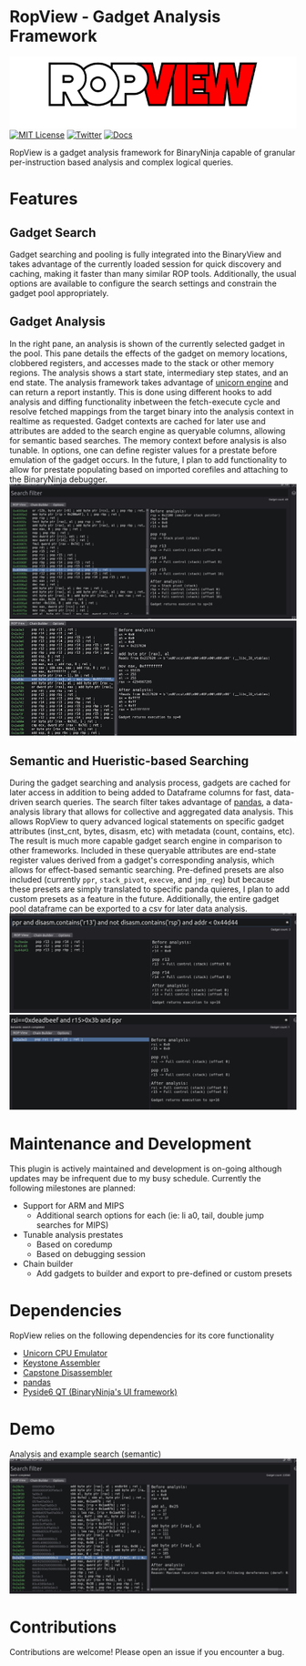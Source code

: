 # RopView - Gadget Analysis Framework
![logo.png](images/logo.png)
[![MIT License](https://img.shields.io/badge/license-MIT-blue.svg?style=flat)](http://choosealicense.com/licenses/mit/)  [![Twitter](https://img.shields.io/twitter/follow/elbee_ez)](https://x.com/elbee_ez) [![Docs](https://img.shields.io/badge/Blog%20post-details-blue)](https://faultpoint.com)

RopView is a gadget analysis framework for BinaryNinja capable of granular per-instruction based analysis and complex logical queries.

# Features
## Gadget Search
Gadget searching and pooling is fully integrated into the BinaryView and takes advantage of the currently loaded session for quick discovery and caching, making it faster than many similar ROP tools. Additionally, the usual options are available to configure the search settings and constrain the gadget pool appropriately.

## Gadget Analysis
In the right pane, an analysis is shown of the currently selected gadget in the pool. This pane details the effects of the gadget on memory locations, clobbered registers, and accesses made to the stack or other memory regions. The analysis shows a start state, intermediary step states, and an end state. The analysis framework takes advantage of [unicorn engine](https://www.unicorn-engine.org/) and can return a report instantly. This is done using different hooks to add analysis and diffing functionality inbetween the fetch-execute cycle and resolve fetched mappings from the target binary into the analysis context in realtime as requested. Gadget contexts are cached for later use and attributes are added to the search engine as queryable columns, allowing for semantic based searches. The memory context before analysis is also tunable. In options, one can define register values for a prestate before emulation of the gadget occurs. In the future, I plan to add functionality to allow for prestate populating based on imported corefiles and attaching to the BinaryNinja debugger.
![2cb505be637df53492e0fe8ad612b379.png](images/3.png)
![1cb40e240cf527ba509c99ff45da067b.png](images/2.png)

## Semantic and Hueristic-based Searching
During the gadget searching and analysis process, gadgets are cached for later access in addition to being added to Dataframe columns for fast, data-driven search queries. The search filter takes advantage of [pandas](https://pandas.pydata.org/), a data-analysis library that allows for collective and aggregated data analysis. This allows RopView to query advanced logical statements on specific gadget attributes (inst_cnt, bytes, disasm, etc) with metadata (count, contains, etc). The result is much more capable gadget search engine in comparison to other frameworks. Included in these queryable attributes are end-state register values derived from a gadget's corresponding analysis, which allows for effect-based semantic searching. Pre-defined presets are also included (currently `ppr`, `stack_pivot`, `execve`, and `jmp_reg`) but because these presets are simply translated to specific panda quieres, I plan to add custom presets as a feature in the future. Additionally, the entire gadget pool dataframe can be exported to a csv for later data analysis.
![d10f39e3cdb57a6e7471e8ab947ad66d.png](images/5.png)
![f98520cad3c93847394e2801dc9f3d4c.png](images/4.png)

# Maintenance and Development
This plugin is actively maintained and development is on-going although updates may be infrequent due to my busy schedule. Currently the following milestones are planned:
- Support for ARM and MIPS
	- Additional search options for each (ie: li a0, tail, double jump searches for MIPS)
- Tunable analysis prestates
	- Based on coredump
	- Based on debugging session
- Chain builder
	- Add gadgets to builder and export to pre-defined or custom presets

# Dependencies
RopView relies on the following dependencies for its core functionality
- [Unicorn CPU Emulator](https://www.unicorn-engine.org/)
- [Keystone Assembler](https://www.keystone-engine.org/)
- [Capstone Disassembler](http://www.capstone-engine.org/)
- [pandas](https://pandas.pydata.org/)
- [Pyside6 QT (BinaryNinja's UI framework)](https://www.qt.io/qt-for-python)

# Demo
Analysis and example search (semantic)
![Demo](images/demo.gif)

# Contributions
Contributions are welcome! Please open an issue if you encounter a bug.
